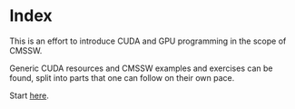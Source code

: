 # Index

<!-- I wasn't sure how to start knowledge transfer. -->

<!-- In this previous approach I started creating a course to cover `CUDA` basics and make the reader familiar with `CMSSW`. -->

<!-- It was the wrong approach.

No one told me so, not because they didn't see what I was doing, but because they didn't know what I should be doing.

It is hard when there is no management or the management doesn't know what should happen. One could argue that the two are the same.

So I won't be the one creating already available content for some people not doing their part of the work using already existing resources.  -->

<!-- Don't worry A, you did an awesome job, even if you don't realize it now :) -->

This is an effort to introduce CUDA and GPU programming in the scope of CMSSW.

Generic CUDA resources and CMSSW examples and exercises can be found, split into
parts that one can follow on their own pace.

Start [here](weeks/week01_material.md).
